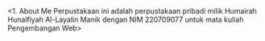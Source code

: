 <html>
<Perpustakaan Pribadi>
<title>Homepage saya</title>
</head>
<1. About Me
Perpustakaan ini adalah perpustakaan pribadi milik Humairah Hunaifiyah Al-Layalin Manik dengan NIM 220709077 untuk mata kuliah Pengembangan Web>

